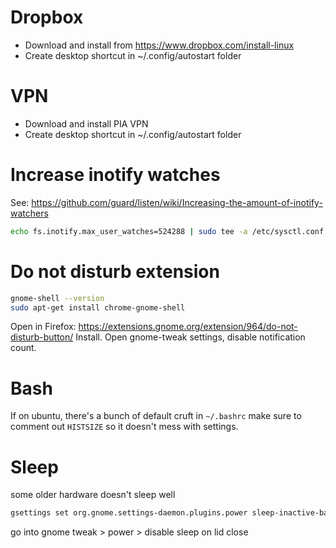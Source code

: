 # Dropbox

- Download and install from https://www.dropbox.com/install-linux
- Create desktop shortcut in ~/.config/autostart folder

# VPN

- Download and install PIA VPN
- Create desktop shortcut in ~/.config/autostart folder

# Increase inotify watches

See: https://github.com/guard/listen/wiki/Increasing-the-amount-of-inotify-watchers

```sh
echo fs.inotify.max_user_watches=524288 | sudo tee -a /etc/sysctl.conf && sudo sysctl -p
```


# Do not disturb extension

```sh
gnome-shell --version
sudo apt-get install chrome-gnome-shell
```

Open in Firefox: https://extensions.gnome.org/extension/964/do-not-disturb-button/
Install.
Open gnome-tweak settings, disable notification count.

# Bash

If on ubuntu, there's a bunch of default cruft in `~/.bashrc` make sure to
comment out `HISTSIZE` so it doesn't mess with settings.


# Sleep

some older hardware doesn't sleep well

```sh
gsettings set org.gnome.settings-daemon.plugins.power sleep-inactive-battery-type "nothing"
```

go into gnome tweak > power > disable sleep on lid close

